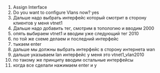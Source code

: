 
1. Assign Interface
2. Do you want to configure Vlans now? yes
3. Дальше надо выбрать интерфейс который смотрит в сторону клиентов у меня  vtnet1
4. Дальше надо добавить тег, смотрим в топологию и вводим 2000
5. опять выбираем vtnet1 и вводим уже следующий тег 2010
6. по той же схеме делаем и последний интерфейс
7. тыкаем enter
8. дальше мы должны выбрать интерфейс в сторону интернета wan
9. дальше указываем lan интерфейс у меня это vtnet1_vlan2010
10. по такому же принципу вводим остальные интерфейсы
11. когда все сделали нажимаем enter и y
